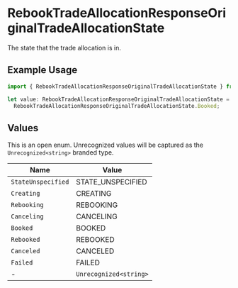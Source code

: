 # RebookTradeAllocationResponseOriginalTradeAllocationState

The state that the trade allocation is in.

## Example Usage

```typescript
import { RebookTradeAllocationResponseOriginalTradeAllocationState } from "@apexfintechsolutions/ascend-sdk/models/components";

let value: RebookTradeAllocationResponseOriginalTradeAllocationState =
  RebookTradeAllocationResponseOriginalTradeAllocationState.Booked;
```

## Values

This is an open enum. Unrecognized values will be captured as the `Unrecognized<string>` branded type.

| Name                   | Value                  |
| ---------------------- | ---------------------- |
| `StateUnspecified`     | STATE_UNSPECIFIED      |
| `Creating`             | CREATING               |
| `Rebooking`            | REBOOKING              |
| `Canceling`            | CANCELING              |
| `Booked`               | BOOKED                 |
| `Rebooked`             | REBOOKED               |
| `Canceled`             | CANCELED               |
| `Failed`               | FAILED                 |
| -                      | `Unrecognized<string>` |